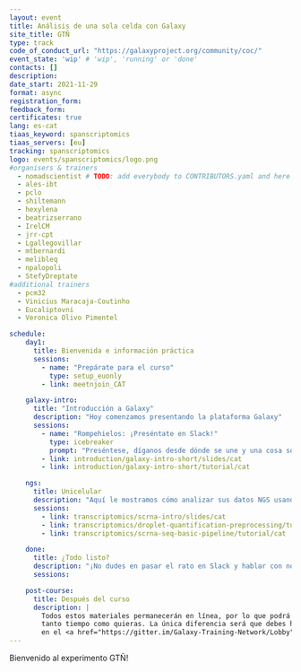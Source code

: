 ```yaml
---
layout: event
title: Análisis de una sola celda con Galaxy
site_title: GTÑ
type: track
code_of_conduct_url: "https://galaxyproject.org/community/coc/"
event_state: 'wip' # 'wip', 'running' or 'done'
contacts: []
description:
date_start: 2021-11-29
format: async
registration_form:
feedback_form:
certificates: true
lang: es-cat
tiaas_keyword: spanscriptomics
tiaas_servers: [eu]
tracking: spanscriptomics
logo: events/spanscriptomics/logo.png
#organisers & trainers
  - nomadscientist # TODO: add everybody to CONTRIBUTORS.yaml and here
  - ales-ibt
  - pclo
  - shiltemann
  - hexylena
  - beatrizserrano
  - IrelCM
  - jrr-cpt
  - Lgallegovillar
  - mtbernardi
  - melibleq
  - npalopoli
  - StefyDreptate
#additional trainers
  - pcm32
  - Vinicius Maracaja-Coutinho
  - Eucaliptovni
  - Veronica Olivo Pimentel

schedule:
    day1:
      title: Bienvenida e información práctica
      sessions:
        - name: "Prepárate para el curso"
          type: setup_euonly
        - link: meetnjoin_CAT

    galaxy-intro:
      title: "Introducción a Galaxy"
      description: "Hoy comenzamos presentando la plataforma Galaxy"
      sessions:
        - name: "Rompehielos: ¡Preséntate en Slack!"
          type: icebreaker
          prompt: "Preséntese, díganos desde dónde se une y una cosa sobre su entorno (por ejemplo, está nevando afuera, hay una ardilla en mi porche, mi gato está en mi teclado)"
        - link: introduction/galaxy-intro-short/slides/cat
        - link: introduction/galaxy-intro-short/tutorial/cat

    ngs:
      title: Unicelular
      description: "Aquí le mostramos cómo analizar sus datos NGS usando Galaxy."
      sessions:
        - link: transcriptomics/scrna-intro/slides/cat
        - link: transcriptomics/droplet-quantification-preprocessing/tutorial/cat
        - link: transcriptomics/scrna-seq-basic-pipeline/tutorial/cat

    done:
      title: ¿Todo listo?
      description: "¡No dudes en pasar el rato en Slack y hablar con nosotros y con el resto de la comunidad Galaxy! ¡¡Gracias por unirte!!"
      sessions:

    post-course:
      title: Después del curso
      description: |
        Todos estos materiales permanecerán en línea, por lo que podrá seguir trabajando en ellos durante un tiempo
        tanto tiempo como quieras. La única diferencia será que debes hacer tus preguntas.
        en el <a href="https://gitter.im/Galaxy-Training-Network/Lobby">canal GTN Gitter</a>, en lugar de Slack.
---
```


Bienvenido al experimento GTÑ!
